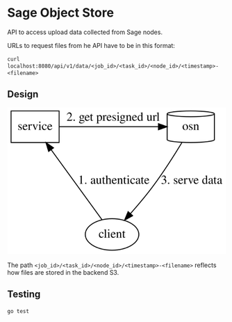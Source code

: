 # Sage Object Store

API to access upload data collected from Sage nodes.

URLs to request files from he API have to be in this format:
```console
curl localhost:8080/api/v1/data/<job_id>/<task_id>/<node_id>/<timestamp>-<filename>
```

## Design

![Arch](./arch.svg)


The path `<job_id>/<task_id>/<node_id>/<timestamp>-<filename>` reflects how files are stored in the backend S3.

## Testing

```sh
go test
```
